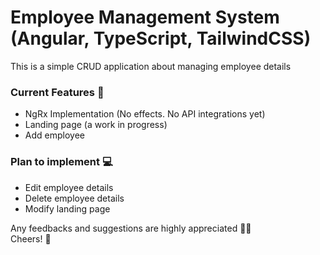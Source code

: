 # Employee Management System (Angular, TypeScript, TailwindCSS)

This is a simple CRUD application about managing employee details

### Current Features 🚀
- NgRx Implementation (No effects. No API integrations yet)
- Landing page (a work in progress)
- Add employee

### Plan to implement 💻
- Edit employee details
- Delete employee details
- Modify landing page

Any feedbacks and suggestions are highly appreciated 🙇‍♂️    
Cheers! 🍻